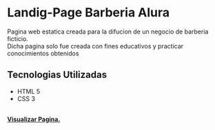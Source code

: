 <h1>Landig-Page Barberia Alura</h1>
<p>Pagina web estatica creada para la difucion de un negocio de barberia ficticio.<br>
Dicha pagina solo fue creada con fines educativos y practicar conocimientos obtenidos</p>
<h2>Tecnologias Utilizadas</h2>
<ul>
  <li>HTML 5</li>
  <li>CSS 3</li>
</ul><br>
<strong><a href="https://barberia-alura.aress12.repl.co/index.html">Visualizar Pagina.</a></strong>